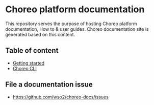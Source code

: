 # Choreo platform documentation

This repository serves the purpose of hosting Choreo platform documentation, How to & user guides. Choreo documentation site is generated based on this content.

## Table of content
- [Getting started](docs/getting-started.md)
- [Choreo CLI](docs/cli/reference.md)

## File a documentation issue
- https://github.com/wso2/choreo-docs/issues
